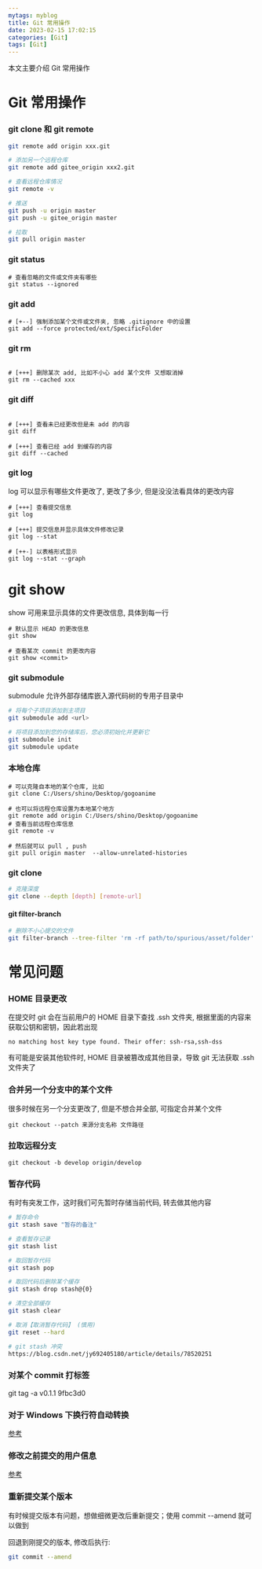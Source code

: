 ```yaml
---
mytags: myblog
title: Git 常用操作
date: 2023-02-15 17:02:15
categories: [Git]
tags: [Git]
---
```


本文主要介绍 Git 常用操作
<!-- more -->

# Git 常用操作

### git clone 和 git remote 
```sh
git remote add origin xxx.git

# 添加另一个远程仓库
git remote add gitee_origin xxx2.git

# 查看远程仓库情况
git remote -v

# 推送
git push -u origin master 
git push -u gitee_origin master

# 拉取
git pull origin master 
```

### git status


```shell
# 查看忽略的文件或文件夹有哪些
git status --ignored
```

### git add

```shell
# [+--] 强制添加某个文件或文件夹, 忽略 .gitignore 中的设置 
git add --force protected/ext/SpecificFolder

```

### git rm

```shell

# [+++] 删除某次 add, 比如不小心 add 某个文件 又想取消掉
git rm --cached xxx

```

### git diff 

```shell

# [+++] 查看未已经更改但是未 add 的内容
git diff

# [+++] 查看已经 add 到缓存的内容
git diff --cached

```

### git log

log 可以显示有哪些文件更改了, 更改了多少, 但是没没法看具体的更改内容

```shell
# [+++] 查看提交信息
git log

# [+++] 提交信息并显示具体文件修改记录
git log --stat

# [++-] 以表格形式显示
git log --stat --graph
```

# git show

show 可用来显示具体的文件更改信息, 具体到每一行

```shell
# 默认显示 HEAD 的更改信息
git show

# 查看某次 commit 的更改内容
git show <commit>

```

### git submodule

submodule 允许外部存储库嵌入源代码树的专用子目录中

```sh
# 将每个子项目添加到主项目
git submodule add <url>

# 将项目添加到您的存储库后，您必须初始化并更新它
git submodule init
git submodule update
```


### 本地仓库

```shell
# 可以克隆自本地的某个仓库, 比如
git clone C:/Users/shino/Desktop/gogoanime

# 也可以将远程仓库设置为本地某个地方
git remote add origin C:/Users/shino/Desktop/gogoanime
# 查看当前远程仓库信息
git remote -v

# 然后就可以 pull , push
git pull origin master  --allow-unrelated-histories
```

### git clone

```sh
# 克隆深度
git clone --depth [depth] [remote-url]

```

#### git filter-branch

```sh
# 删除不小心提交的文件
git filter-branch --tree-filter 'rm -rf path/to/spurious/asset/folder' [commit]
```


# 常见问题

### HOME 目录更改

在提交时 git 会在当前用户的 HOME 目录下查找 .ssh 文件夹, 根据里面的内容来获取公钥和密钥，因此若出现

```
no matching host key type found. Their offer: ssh-rsa,ssh-dss
```

有可能是安装其他软件时, HOME 目录被篡改成其他目录，导致 git 无法获取 .ssh 文件夹了

### 合并另一个分支中的某个文件

很多时候在另一个分支更改了, 但是不想合并全部, 可指定合并某个文件

```
git checkout --patch 来源分支名称 文件路径
```

### 拉取远程分支

```
git checkout -b develop origin/develop
```

### 暂存代码

有时有突发工作，这时我们可先暂时存储当前代码, 转去做其他内容

```sh
# 暂存命令
git stash save "暂存的备注"

# 查看暂存记录
git stash list

# 取回暂存代码
git stash pop

# 取回代码后删除某个缓存
git stash drop stash@{0}

# 清空全部缓存
git stash clear 

# 取消【取消暂存代码】 (慎用)
git reset --hard

# git stash 冲突
https://blog.csdn.net/jy692405180/article/details/78520251
```


### 对某个 commit 打标签

git tag -a v0.1.1 9fbc3d0

### 对于 Windows 下换行符自动转换

[参考](https://blog.csdn.net/Babylonxun/article/details/126598477)


### 修改之前提交的用户信息

[参考](https://zhuanlan.zhihu.com/p/455741996)


### 重新提交某个版本

有时候提交版本有问题，想做细微更改后重新提交；使用 commit --amend 就可以做到

回退到刚提交的版本, 修改后执行:

```sh
git commit --amend
```

